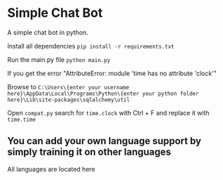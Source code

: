 # Simple Chat Bot

A simple chat bot in python.

Install all dependencies
``pip install -r requirements.txt``

Run the main.py file
``python main.py``

If you get the error "AttributeError: module 'time has no attribute 'clock'"

Browse to ``C:\Users\{enter your username here}\AppData\Local\Programs\Python\{enter your python folder here}\Lib\site-packages\sqlalchemy\util``

Open ``compat.py`` search for ``time.clock`` with Ctrl + F and replace it with ``time.time``


## You can add your own language support by simply training it on other languages

All languages are located here 
